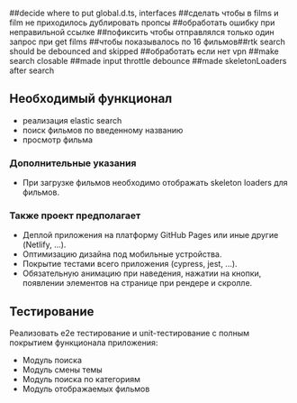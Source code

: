 ##decide where to put global.d.ts, interfaces
##сделать чтобы в films и film не приходилось дублировать пропсы
##обработать ошибку при неправильной ссылке
##пофиксить чтобы отправлялся только один запрос при get films
##чтобы показывалось по 16 фильмов##rtk search should be debounced and skipped
##обработать если нет vpn
##make search closable
##made input throttle debounce
##made skeletonLoaders after search

## Необходимый функционал

- реализация elastic search
- поиск фильмов по введенному названию
- просмотр фильма

### Дополнительные указания

- При загрузке фильмов необходимо отображать skeleton loaders для фильмов.

### Также проект предполагает

- Деплой приложения на платформу GitHub Pages или иные другие (Netlify, ...).
- Оптимизацию дизайна под мобильные устройства.
- Покрытие тестами всего приложения (cypress, jest, ...).
- Обязательную анимацию при наведения, нажатии на кнопки, появлении элементов на странице при рендере и скролле.

## Тестирование

Реализовать e2e тестирование и unit-тестирование c полным покрытием функционала приложения:

- Модуль поиска
- Модуль смены темы
- Модуль поиска по категориям
- Модуль отображаемых фильмов
